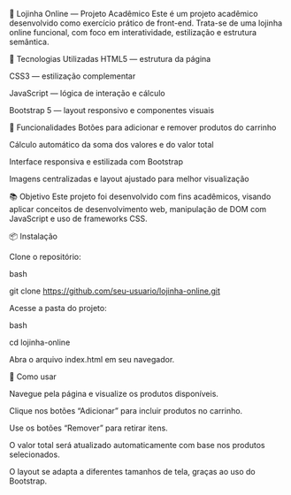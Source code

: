 🛒 Lojinha Online — Projeto Acadêmico
Este é um projeto acadêmico desenvolvido como exercício prático de front-end. Trata-se de uma lojinha online funcional, com foco em interatividade, estilização e estrutura semântica.

🚀 Tecnologias Utilizadas
HTML5 — estrutura da página

CSS3 — estilização complementar

JavaScript — lógica de interação e cálculo

Bootstrap 5 — layout responsivo e componentes visuais

🧠 Funcionalidades
Botões para adicionar e remover produtos do carrinho

Cálculo automático da soma dos valores e do valor total

Interface responsiva e estilizada com Bootstrap

Imagens centralizadas e layout ajustado para melhor visualização

📚 Objetivo
Este projeto foi desenvolvido com fins acadêmicos, visando aplicar conceitos de desenvolvimento web, manipulação de DOM com JavaScript e uso de frameworks CSS.

📦 Instalação  

Clone o repositório:  

bash  

git clone https://github.com/seu-usuario/lojinha-online.git  

Acesse a pasta do projeto:

bash  

cd lojinha-online  

Abra o arquivo index.html em seu navegador.

🧪 Como usar  

Navegue pela página e visualize os produtos disponíveis.

Clique nos botões “Adicionar” para incluir produtos no carrinho.

Use os botões “Remover” para retirar itens.

O valor total será atualizado automaticamente com base nos produtos selecionados.

O layout se adapta a diferentes tamanhos de tela, graças ao uso do Bootstrap.
